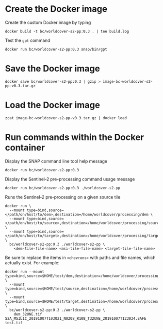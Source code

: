 # Create the Docker image

Create the custom Docker image by typing

    docker build -t bc/worldcover-s2-pp:0.3 . | tee build.log

Test the `gpt` command

    docker run bc/worldcover-s2-pp:0.3 snap/bin/gpt

# Save the Docker image

    docker save bc/worldcover-s2-pp:0.3 | gzip > image-bc-worldcover-s2-pp-v0.3.tar.gz

# Load the Docker image 

    zcat image-bc-worldcover-s2-pp-v0.3.tar.gz | docker load

# Run commands within the Docker container

Display the SNAP command line tool help message

    docker run bc/worldcover-s2-pp:0.3

Display the Sentinel-2 pre-processing command usage message

    docker run bc/worldcover-s2-pp:0.3 ./worldcover-s2-pp
    
Runs the Sentinel-2 pre-processing on a given source tile

    docker run \
      --mount type=bind,source=</path/on/host/to/dem>,destination=/home/worldcover/processing/dem \
      --mount type=bind,source=</path/on/host/to/source>,destination=/home/worldcover/processing/source \
      --mount type=bind,source=</path/on/host/to/target>,destination=/home/worldcover/processing/target \
      bc/worldcover-s2-pp:0.3 ./worldcover-s2-pp \
        <dem-tile-file-name> <msi-tile-file-name> <target-tile-file-name>

Be sure to replace the items in `<chevrons>` with paths and file names, which actually exist. For example:

    docker run --mount type=bind,source=$HOME/test/dem,destination=/home/worldcover/processing/dem \
      --mount type=bind,source=$HOME/test/source,destination=/home/worldcover/processing/source \
      --mount type=bind,source=$HOME/test/target,destination=/home/worldcover/processing/target \
      bc/worldcover-s2-pp:0.3 ./worldcover-s2-pp \
        dem_32UNE.tif S2A_MSIL1C_20191007T103021_N0208_R108_T32UNE_20191007T123034.SAFE test.tif
